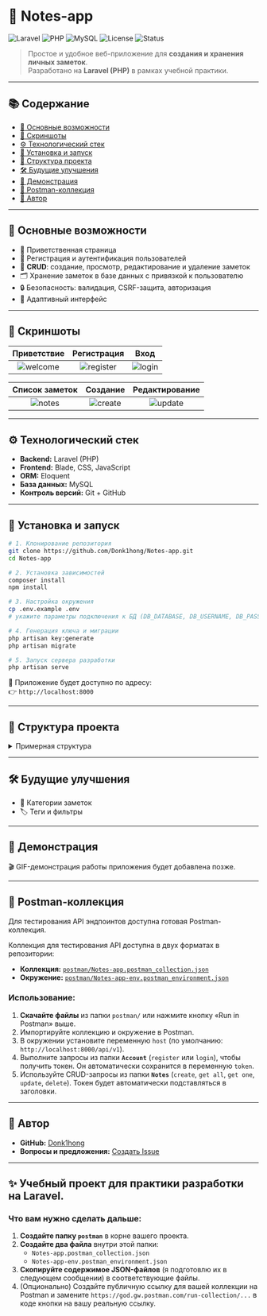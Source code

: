 # 📝 Notes-app

![Laravel](https://img.shields.io/badge/Laravel-10.x-FF2D20?style=for-the-badge&logo=laravel&logoColor=white)
![PHP](https://img.shields.io/badge/PHP-^8.1-777BB4?style=for-the-badge&logo=php&logoColor=white)
![MySQL](https://img.shields.io/badge/MySQL-8.0-4479A1?style=for-the-badge&logo=mysql&logoColor=white)
![License](https://img.shields.io/badge/License-MIT-green?style=for-the-badge)
![Status](https://img.shields.io/badge/Status-Active-success?style=for-the-badge)

> Простое и удобное веб-приложение для **создания и хранения личных заметок**.  
> Разработано на **Laravel (PHP)** в рамках учебной практики.

---

## 📚 Содержание

- [🚀 Основные возможности](#-основные-возможности)
- [📸 Скриншоты](#-скриншоты)
- [⚙️ Технологический стек](#️-технологический-стек)
- [🔧 Установка и запуск](#-установка-и-запуск)
- [📂 Структура проекта](#-структура-проекта)
- [🛠 Будущие улучшения](#-будущие-улучшения)
- [🎥 Демонстрация](#-демонстрация)
- [🧪 Postman-коллекция](#-postman-коллекция)
- [👤 Автор](#-автор)

---

## 🚀 Основные возможности

- 👋 Приветственная страница  
- 🔐 Регистрация и аутентификация пользователей  
- 📝 **CRUD**: создание, просмотр, редактирование и удаление заметок  
- 🗂️ Хранение заметок в базе данных с привязкой к пользователю  
- 🔒 Безопасность: валидация, CSRF-защита, авторизация  
- 📱 Адаптивный интерфейс  

---

## 📸 Скриншоты

| Приветствие | Регистрация | Вход |
|:---:|:---:|:---:|
| ![welcome](https://github.com/user-attachments/assets/7d51f437-ba30-4d85-8318-4125ad88b631) | ![register](https://github.com/user-attachments/assets/eb06aefd-f41a-4834-87da-a2a47dcb2ab0) | ![login](https://github.com/user-attachments/assets/611ac9f2-9a72-44e7-bb48-1c0a967cffdf) |

| Список заметок | Создание | Редактирование |
|:---:|:---:|:---:|
| ![notes](https://github.com/user-attachments/assets/7a7d0843-2db7-4227-955b-b4e41d989f73) | ![create](https://github.com/user-attachments/assets/ce001aa4-08f9-41ad-9670-7431c121e085) | ![update](https://github.com/user-attachments/assets/9ff0f364-d662-4896-9db2-b3fc47f24a87) |

---

## ⚙️ Технологический стек

- **Backend:** Laravel (PHP)  
- **Frontend:** Blade, CSS, JavaScript  
- **ORM:** Eloquent  
- **База данных:** MySQL  
- **Контроль версий:** Git + GitHub  

---

## 🔧 Установка и запуск

```bash
# 1. Клонирование репозитория
git clone https://github.com/Donk1hong/Notes-app.git
cd Notes-app

# 2. Установка зависимостей
composer install
npm install

# 3. Настройка окружения
cp .env.example .env
# укажите параметры подключения к БД (DB_DATABASE, DB_USERNAME, DB_PASSWORD)

# 4. Генерация ключа и миграции
php artisan key:generate
php artisan migrate

# 5. Запуск сервера разработки
php artisan serve
```

🔗 Приложение будет доступно по адресу:  
👉 `http://localhost:8000`

---

## 📂 Структура проекта

<details>
<summary>Примерная структура</summary>

```
Notes-app/
├── app/
│   ├── Http/
│   ├── Models/
│   └── ...
├── bootstrap/
├── config/
├── database/
│   └── migrations/
├── public/
├── resources/
│   ├── views/
│   └── ...
├── routes/
│   └── web.php
├── .env.example
├── composer.json
└── ...
```

</details>

---

## 🛠 Будущие улучшения

-   📌 Категории заметок
-   🏷️ Теги и фильтры

---

## 🎥 Демонстрация

🎬 GIF-демонстрация работы приложения будет добавлена позже.

---

## 🧪 Postman-коллекция

Для тестирования API эндпоинтов доступна готовая Postman-коллекция.

Коллекция для тестирования API доступна в двух форматах в репозитории:
-   **Коллекция:** [`postman/Notes-app.postman_collection.json`](./postman/Notes-app.postman_collection.json)
-   **Окружение:** [`postman/Notes-app-env.postman_environment.json`](./postman/Notes-app-env.postman_environment.json)

### Использование:
1.  **Скачайте файлы** из папки `postman/` или нажмите кнопку «Run in Postman» выше.
2.  Импортируйте коллекцию и окружение в Postman.
3.  В окружении установите переменную `host` (по умолчанию: `http://localhost:8000/api/v1`).
4.  Выполните запросы из папки **`Account`** (`register` или `login`), чтобы получить токен. Он автоматически сохранится в переменную `token`.
5.  Используйте CRUD-запросы из папки **`Notes`** (`create`, `get all`, `get one`, `update`, `delete`). Токен будет автоматически подставляться в заголовки.

---

## 👤 Автор

-   **GitHub:** [Donk1hong](https://github.com/Donk1hong)
-   **Вопросы и предложения:** [Создать Issue](https://github.com/Donk1hong/Notes-app/issues)

---

## ✨ Учебный проект для практики разработки на Laravel.

### Что вам нужно сделать дальше:

1.  **Создайте папку `postman`** в корне вашего проекта.
2.  **Создайте два файла** внутри этой папки:
    *   `Notes-app.postman_collection.json`
    *   `Notes-app-env.postman_environment.json`
3.  **Скопируйте содержимое JSON-файлов** (я подготовлю их в следующем сообщении) в соответствующие файлы.
4.  (Опционально) Создайте публичную ссылку для вашей коллекции на Postman и замените `https://god.gw.postman.com/run-collection/...` в коде кнопки на вашу реальную ссылку.
